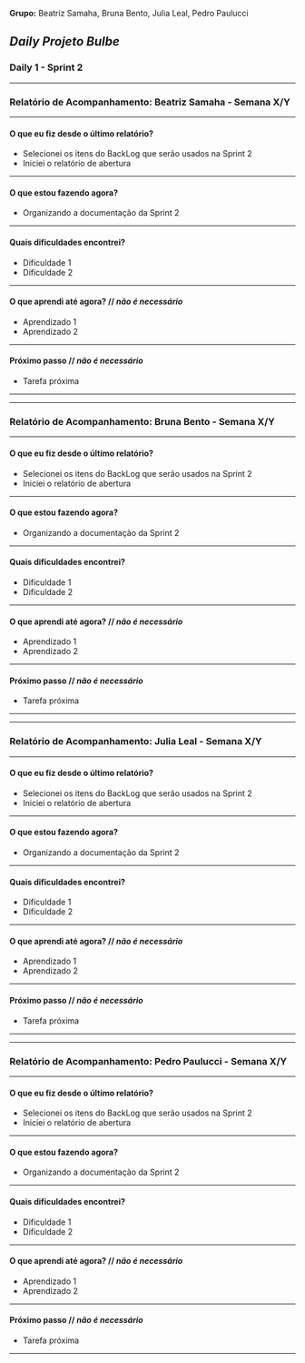 **Grupo:** Beatriz Samaha, Bruna Bento, Julia Leal, Pedro Paulucci  
## *Daily Projeto Bulbe*

### Daily 1 - Sprint 2

---

### **Relatório de Acompanhamento: Beatriz Samaha - Semana X/Y**

---

#### **O que eu fiz desde o último relatório?**

- Selecionei os itens do BackLog que serão usados na Sprint 2  
- Iniciei o relatório de abertura  

---

#### **O que estou fazendo agora?**

- Organizando a documentação da Sprint 2

---

#### **Quais dificuldades encontrei?**

- Dificuldade 1  
- Dificuldade 2  

---

#### **O que aprendi até agora? //** _**não é necessário**_

- Aprendizado 1  
- Aprendizado 2  

---

#### **Próximo passo //** _**não é necessário**_

- Tarefa próxima

---


---------------------------------------------------------------------------------



### **Relatório de Acompanhamento: Bruna Bento - Semana X/Y**

---

#### **O que eu fiz desde o último relatório?**

- Selecionei os itens do BackLog que serão usados na Sprint 2  
- Iniciei o relatório de abertura  

---

#### **O que estou fazendo agora?**

- Organizando a documentação da Sprint 2

---

#### **Quais dificuldades encontrei?**

- Dificuldade 1  
- Dificuldade 2  

---

#### **O que aprendi até agora? //** _**não é necessário**_

- Aprendizado 1  
- Aprendizado 2  

---

#### **Próximo passo //** _**não é necessário**_

- Tarefa próxima

---


-----------------------------------------------------------------------------------



### **Relatório de Acompanhamento: Julia Leal - Semana X/Y**

---

#### **O que eu fiz desde o último relatório?**

- Selecionei os itens do BackLog que serão usados na Sprint 2  
- Iniciei o relatório de abertura  

---

#### **O que estou fazendo agora?**

- Organizando a documentação da Sprint 2

---

#### **Quais dificuldades encontrei?**

- Dificuldade 1  
- Dificuldade 2  

---

#### **O que aprendi até agora? //** _**não é necessário**_

- Aprendizado 1  
- Aprendizado 2  

---

#### **Próximo passo //** _**não é necessário**_

- Tarefa próxima

---



-------------------------------------------------------------------------------------------





### **Relatório de Acompanhamento: Pedro Paulucci - Semana X/Y**

---

#### **O que eu fiz desde o último relatório?**

- Selecionei os itens do BackLog que serão usados na Sprint 2  
- Iniciei o relatório de abertura  

---

#### **O que estou fazendo agora?**

- Organizando a documentação da Sprint 2

---

#### **Quais dificuldades encontrei?**

- Dificuldade 1  
- Dificuldade 2  

---

#### **O que aprendi até agora? //** _**não é necessário**_

- Aprendizado 1  
- Aprendizado 2  

---

#### **Próximo passo //** _**não é necessário**_

- Tarefa próxima

---